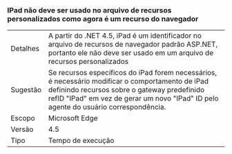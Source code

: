 ### <a name="ipad-should-not-be-used-in-custom-capabilities-file-because-it-is-now-a-browser-capability"></a>IPad não deve ser usado no arquivo de recursos personalizados como agora é um recurso do navegador

|   |   |
|---|---|
|Detalhes|A partir do .NET 4.5, iPad é um identificador no arquivo de recursos de navegador padrão ASP.NET, portanto ele não deve ser usado em um arquivo de recursos personalizados|
|Sugestão|Se recursos específicos do iPad forem necessários, é necessário modificar o comportamento de iPad definindo recursos sobre o gateway predefinido refID &quot;IPad&quot; em vez de gerar um novo &quot;IPad&quot; ID pelo agente do usuário correspondência.|
|Escopo|Microsoft Edge|
|Versão|4.5|
|Tipo|Tempo de execução|

